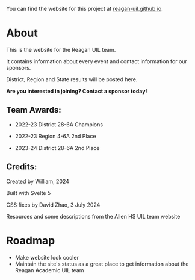 You can find the website for this project at
[reagan-uil.github.io](https://reagan-uil.github.io).

# About

This is the website for the Reagan UIL team.

It contains information about every event and contact information for our sponsors.

District, Region and State results will be posted here.

**Are you interested in joining? Contact a sponsor today!**

## Team Awards:

- 2022-23 District 28-6A Champions

- 2022-23 Region 4-6A 2nd Place

- 2023-24 District 28-6A 2nd Place

## Credits:

Created by William, 2024

Built with Svelte 5

CSS fixes by David Zhao, 3 July 2024

Resources and some descriptions from the Allen HS UIL team website

# Roadmap

- Make website look cooler
- Maintain the site's status as a great place to get information about the Reagan Academic UIL team